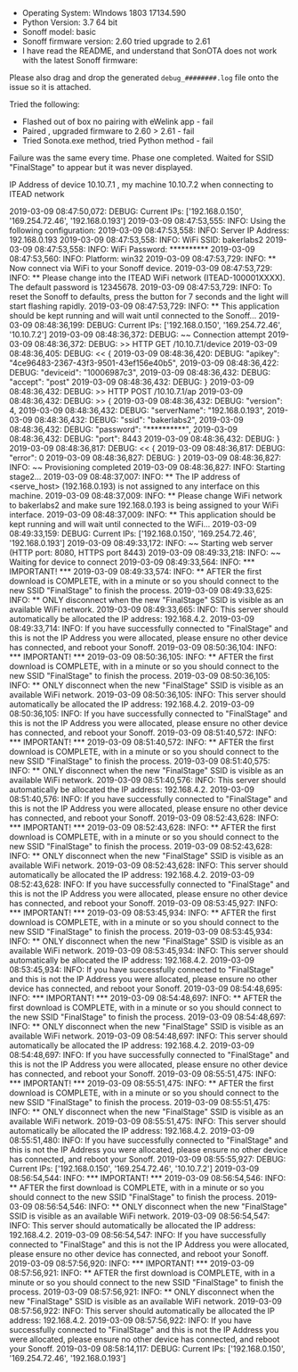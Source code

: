 - Operating System: WIndows 1803 17134.590 
- Python Version: 3.7 64 bit
- Sonoff model: basic
- Sonoff firmware version: 2.60 tried upgrade to 2.61 
- I have read the README, and understand that SonOTA does not work with the latest Sonoff firmware: 

Please also drag and drop the generated `debug_########.log` file onto the issue so it is attached.

Tried the following:
- Flashed out of box no pairing with eWelink app - fail
- Paired , upgraded firmware to 2.60 > 2.61 - fail
- Tried Sonota.exe method, tried Python method - fail

Failure was the same every time.  Phase one completed. Waited for SSID "FinalStage" to appear but it was never displayed.

IP Address of device 10.10.7.1 , my machine 10.10.7.2 when connecting to ITEAD network 



2019-03-09 08:47:50,072: DEBUG: Current IPs: ['192.168.0.150', '169.254.72.46', '192.168.0.193']
2019-03-09 08:47:53,555: INFO: Using the following configuration:
2019-03-09 08:47:53,558: INFO: 	Server IP Address: 192.168.0.193
2019-03-09 08:47:53,558: INFO: 	WiFi SSID: bakerlabs2
2019-03-09 08:47:53,558: INFO: 	WiFi Password: **********
2019-03-09 08:47:53,560: INFO: Platform: win32
2019-03-09 08:47:53,729: INFO: ** Now connect via WiFi to your Sonoff device.
2019-03-09 08:47:53,729: INFO: ** Please change into the ITEAD WiFi network (ITEAD-100001XXXX). The default password is 12345678.
2019-03-09 08:47:53,729: INFO: To reset the Sonoff to defaults, press the button for 7 seconds and the light will start flashing rapidly.
2019-03-09 08:47:53,729: INFO: ** This application should be kept running and will wait until connected to the Sonoff...
2019-03-09 08:48:36,199: DEBUG: Current IPs: ['192.168.0.150', '169.254.72.46', '10.10.7.2']
2019-03-09 08:48:36,372: DEBUG: ~~ Connection attempt
2019-03-09 08:48:36,372: DEBUG: >> HTTP GET /10.10.7.1/device
2019-03-09 08:48:36,405: DEBUG: << {
2019-03-09 08:48:36,420: DEBUG:     "apikey": "4ce96483-2367-43f3-9501-43ef156e40b5",
2019-03-09 08:48:36,422: DEBUG:     "deviceid": "10006987c3",
2019-03-09 08:48:36,432: DEBUG:     "accept": "post"
2019-03-09 08:48:36,432: DEBUG: }
2019-03-09 08:48:36,432: DEBUG: >> HTTP POST /10.10.7.1/ap
2019-03-09 08:48:36,432: DEBUG: >> {
2019-03-09 08:48:36,432: DEBUG:     "version": 4,
2019-03-09 08:48:36,432: DEBUG:     "serverName": "192.168.0.193",
2019-03-09 08:48:36,432: DEBUG:     "ssid": "bakerlabs2",
2019-03-09 08:48:36,432: DEBUG:     "password": "**********",
2019-03-09 08:48:36,432: DEBUG:     "port": 8443
2019-03-09 08:48:36,432: DEBUG: }
2019-03-09 08:48:36,817: DEBUG: << {
2019-03-09 08:48:36,817: DEBUG:     "error": 0
2019-03-09 08:48:36,827: DEBUG: }
2019-03-09 08:48:36,827: INFO: ~~ Provisioning completed
2019-03-09 08:48:36,827: INFO: Starting stage2...
2019-03-09 08:48:37,007: INFO: ** The IP address of <serve_host> (192.168.0.193) is not assigned to any interface on this machine.
2019-03-09 08:48:37,009: INFO: ** Please change WiFi network to bakerlabs2 and make sure 192.168.0.193 is being assigned to your WiFi interface.
2019-03-09 08:48:37,009: INFO: ** This application should be kept running and will wait until connected to the WiFi...
2019-03-09 08:49:33,159: DEBUG: Current IPs: ['192.168.0.150', '169.254.72.46', '192.168.0.193']
2019-03-09 08:49:33,172: INFO: ~~ Starting web server (HTTP port: 8080, HTTPS port 8443)
2019-03-09 08:49:33,218: INFO: ~~ Waiting for device to connect
2019-03-09 08:49:33,564: INFO: *** IMPORTANT! ***
2019-03-09 08:49:33,574: INFO: ** AFTER the first download is COMPLETE, with in a minute or so you should connect to the new SSID "FinalStage" to finish the process.
2019-03-09 08:49:33,625: INFO: ** ONLY disconnect when the new "FinalStage" SSID is visible as an available WiFi network.
2019-03-09 08:49:33,665: INFO: This server should automatically be allocated the IP address: 192.168.4.2.
2019-03-09 08:49:33,714: INFO: If you have successfully connected to "FinalStage" and this is not the IP Address you were allocated, please ensure no other device has connected, and reboot your Sonoff.
2019-03-09 08:50:36,104: INFO: *** IMPORTANT! ***
2019-03-09 08:50:36,105: INFO: ** AFTER the first download is COMPLETE, with in a minute or so you should connect to the new SSID "FinalStage" to finish the process.
2019-03-09 08:50:36,105: INFO: ** ONLY disconnect when the new "FinalStage" SSID is visible as an available WiFi network.
2019-03-09 08:50:36,105: INFO: This server should automatically be allocated the IP address: 192.168.4.2.
2019-03-09 08:50:36,105: INFO: If you have successfully connected to "FinalStage" and this is not the IP Address you were allocated, please ensure no other device has connected, and reboot your Sonoff.
2019-03-09 08:51:40,572: INFO: *** IMPORTANT! ***
2019-03-09 08:51:40,572: INFO: ** AFTER the first download is COMPLETE, with in a minute or so you should connect to the new SSID "FinalStage" to finish the process.
2019-03-09 08:51:40,575: INFO: ** ONLY disconnect when the new "FinalStage" SSID is visible as an available WiFi network.
2019-03-09 08:51:40,576: INFO: This server should automatically be allocated the IP address: 192.168.4.2.
2019-03-09 08:51:40,576: INFO: If you have successfully connected to "FinalStage" and this is not the IP Address you were allocated, please ensure no other device has connected, and reboot your Sonoff.
2019-03-09 08:52:43,628: INFO: *** IMPORTANT! ***
2019-03-09 08:52:43,628: INFO: ** AFTER the first download is COMPLETE, with in a minute or so you should connect to the new SSID "FinalStage" to finish the process.
2019-03-09 08:52:43,628: INFO: ** ONLY disconnect when the new "FinalStage" SSID is visible as an available WiFi network.
2019-03-09 08:52:43,628: INFO: This server should automatically be allocated the IP address: 192.168.4.2.
2019-03-09 08:52:43,628: INFO: If you have successfully connected to "FinalStage" and this is not the IP Address you were allocated, please ensure no other device has connected, and reboot your Sonoff.
2019-03-09 08:53:45,927: INFO: *** IMPORTANT! ***
2019-03-09 08:53:45,934: INFO: ** AFTER the first download is COMPLETE, with in a minute or so you should connect to the new SSID "FinalStage" to finish the process.
2019-03-09 08:53:45,934: INFO: ** ONLY disconnect when the new "FinalStage" SSID is visible as an available WiFi network.
2019-03-09 08:53:45,934: INFO: This server should automatically be allocated the IP address: 192.168.4.2.
2019-03-09 08:53:45,934: INFO: If you have successfully connected to "FinalStage" and this is not the IP Address you were allocated, please ensure no other device has connected, and reboot your Sonoff.
2019-03-09 08:54:48,695: INFO: *** IMPORTANT! ***
2019-03-09 08:54:48,697: INFO: ** AFTER the first download is COMPLETE, with in a minute or so you should connect to the new SSID "FinalStage" to finish the process.
2019-03-09 08:54:48,697: INFO: ** ONLY disconnect when the new "FinalStage" SSID is visible as an available WiFi network.
2019-03-09 08:54:48,697: INFO: This server should automatically be allocated the IP address: 192.168.4.2.
2019-03-09 08:54:48,697: INFO: If you have successfully connected to "FinalStage" and this is not the IP Address you were allocated, please ensure no other device has connected, and reboot your Sonoff.
2019-03-09 08:55:51,475: INFO: *** IMPORTANT! ***
2019-03-09 08:55:51,475: INFO: ** AFTER the first download is COMPLETE, with in a minute or so you should connect to the new SSID "FinalStage" to finish the process.
2019-03-09 08:55:51,475: INFO: ** ONLY disconnect when the new "FinalStage" SSID is visible as an available WiFi network.
2019-03-09 08:55:51,475: INFO: This server should automatically be allocated the IP address: 192.168.4.2.
2019-03-09 08:55:51,480: INFO: If you have successfully connected to "FinalStage" and this is not the IP Address you were allocated, please ensure no other device has connected, and reboot your Sonoff.
2019-03-09 08:55:55,927: DEBUG: Current IPs: ['192.168.0.150', '169.254.72.46', '10.10.7.2']
2019-03-09 08:56:54,544: INFO: *** IMPORTANT! ***
2019-03-09 08:56:54,546: INFO: ** AFTER the first download is COMPLETE, with in a minute or so you should connect to the new SSID "FinalStage" to finish the process.
2019-03-09 08:56:54,546: INFO: ** ONLY disconnect when the new "FinalStage" SSID is visible as an available WiFi network.
2019-03-09 08:56:54,547: INFO: This server should automatically be allocated the IP address: 192.168.4.2.
2019-03-09 08:56:54,547: INFO: If you have successfully connected to "FinalStage" and this is not the IP Address you were allocated, please ensure no other device has connected, and reboot your Sonoff.
2019-03-09 08:57:56,920: INFO: *** IMPORTANT! ***
2019-03-09 08:57:56,921: INFO: ** AFTER the first download is COMPLETE, with in a minute or so you should connect to the new SSID "FinalStage" to finish the process.
2019-03-09 08:57:56,921: INFO: ** ONLY disconnect when the new "FinalStage" SSID is visible as an available WiFi network.
2019-03-09 08:57:56,922: INFO: This server should automatically be allocated the IP address: 192.168.4.2.
2019-03-09 08:57:56,922: INFO: If you have successfully connected to "FinalStage" and this is not the IP Address you were allocated, please ensure no other device has connected, and reboot your Sonoff.
2019-03-09 08:58:14,117: DEBUG: Current IPs: ['192.168.0.150', '169.254.72.46', '192.168.0.193']
